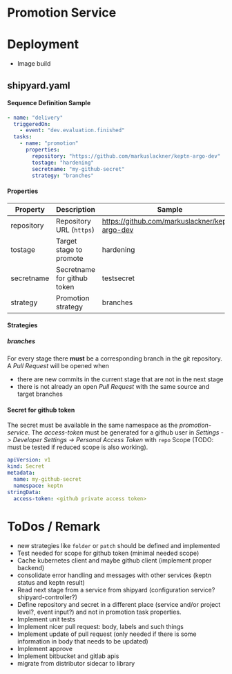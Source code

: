 # Promotion Service

# Deployment

* Image build

## shipyard.yaml

#### Sequence Definition Sample

```yaml
- name: "delivery"
  triggeredOn:
    - event: "dev.evaluation.finished"
  tasks:
    - name: "promotion"
      properties:
        repository: "https://github.com/markuslackner/keptn-argo-dev"
        tostage: "hardening"
        secretname: "my-github-secret"
        strategy: "branches"
```

#### Properties

| Property | Description | Sample |
| -------- | ----------- | ------ |
| repository | Repository URL (`https`) | https://github.com/markuslackner/keptn-argo-dev |
| tostage | Target stage to promote | hardening |
| secretname | Secretname for github token | testsecret |
| strategy | Promotion strategy | branches |

#### Strategies

##### branches

For every stage there **must** be a corresponding branch in the git repository. A *Pull Request* will be opened when

* there are new commits in the current stage that are not in the next stage
* there is not already an open *Pull Request* with the same source and target branches

#### Secret for github token

The secret must be available in the same namespace as the *promotion-service*. The *access-token* must be generated for a github user in
*Settings -> Developer Settings -> Personal Access Token* with `repo` Scope (TODO: must be tested if reduced scope is also working).

```yaml
apiVersion: v1
kind: Secret
metadata:  
  name: my-github-secret
  namespace: keptn
stringData:
  access-token: <github private access token> 
```

# ToDos / Remark

* new strategies like `folder` or `patch` should be defined and implemented
* Test needed for scope for github token (minimal needed scope)
* Cache kubernetes client and maybe github client (implement proper backend)
* consolidate error handling and messages with other services (keptn status and keptn result) 
* Read next stage from a service from shipyard (configuration service? shipyard-controller?)
* Define repository and secret in a different place (service and/or project level?, event input?) and not in promotion task properties. 
* Implement unit tests
* Implement nicer pull request: body, labels and such things
* Implement update of pull request (only needed if there is some information in body that needs to be updated)
* Implement approve
* Implement bitbucket and gitlab apis
* migrate from distributor sidecar to library